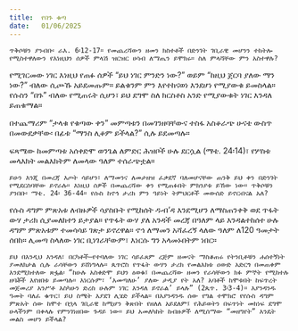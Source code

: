 ```yaml
---
title:  የበጉ ቁጣ
date:   01/06/2025
---
```




`ጥቅሶቹን ያንብቡ፡ ራእ. 6፡12-17። የመጨረሻውን ዘመን ክስተቶች በድንገት ገቢራዊ መሆንን ተከትሎ የሚስተዋለውን የእነዚህን ሰዎች ምላሽ ዝርዝር ሀሳብ ለማጤን ይሞክሩ። ስለ ምላሻቸው ምን አስተዋሉ?`

የሚገርመው ነገር እነዚህ የጠፉ ሰዎች “ይህ ነገር ምንድን ነው?” ወይም “ከዚህ ጀርባ ያለው ማን ነው?” ብለው ሲጮኹ አይደመጡም። ይልቁንም ምን እየተከናወነ እንደሆነ የሚያውቁ ይመስላል። የሱስን “በጉ” ብለው የሚጠሩት ሲሆን፣ ይህ ደግሞ ስለ ክርስቶስ አንድ የሚያውቁት ነገር እንዳለ ይጠቁማል።

በተጨማሪም “ታላቁ የቁጣው ቀን” መምጣቱን በመገንዘባቸውና ተስፋ አስቆራጭ ሁናቴ ውስጥ በመውደቃቸው፡ በፊቱ “ማንስ ሊቆም ይችላል?” ሲሉ ይደመጣሉ።

ፍጻሜው ከመምጣቱ አሰቀድሞ ወንጌል ለምድር ሕዝቦች ሁሉ ደርሷል (ማቴ. 24፡14)፣ የሦስቱ መላእክት መልእክትም ለመላው ዓለም ተሰራጭቷል።

`ይሁን እንጂ በመረጃ እጦት ሳይሆን፣ ለማመንና ለመታዘዝ ፈቃደኛ ባለመሆናቸው ጠንቅ ይህ ቀን በድንገት የሚደርስባቸው ይኖራሉ። እነዚህ ሰዎች በመጨረሻው ቀን የሚጠፉበት ምክንያቱ ይኸው ነው። ጥቅሶቹን ያንበቡ፡ ማቴ. 24፡ 36-44። የሱስ ከኖኅ ታሪክ ምን ዓይነት ትምህርቶች መውሰድ ይኖርብናል አለ?`

የሱስ ዳግም ምጽአቱ ለብዙዎች ሳያስቡት የሚከሰት ዱብ’ዳ እንደሚሆን ለማስጠንቀቅ ወደ ጥፋት ውሃ ታሪክ ሲያመለክተን ይታያል። የጥፋት ውሃ ያለ አንዳች መረጃ በዓለም ላይ እንዳልተከሰተ ሁሉ ዳግም ምጽአቱም ተመሳሳይ ገጽታ ይኖረዋል። ኖኅ ለማመን አሻፈረኝ ላለው ዓለም ለ120 ዓመታት ሰበከ። ሊመጣ ስላለው ነገር ቢነገራቸውም፣ እነርሱ ግን አላመኑበትም ነበር።

`ይህ በእንዲህ እንዳለ፣ በርካቶች—የተባለው ነገር ሳይፈጸም ረጅም ዘመናት ማስቆጠሩ የትንቢቶቹን ሐሰተኝነት ያመለክታል ሲሉ ራሳቸውን ይሸነግላሉ። ጴጥሮስ የጥፋት ውሃን ታሪክ የመልእክቱ ዐውድ አድርጎ በመጠቀም እንደሚከተለው ጽፏል፡ “ከሁሉ አስቀድሞ ይህን ዕወቁ፤ በመጨረሻው ዘመን የራሳቸውን ክፉ ምኞት የሚከተሉ ዘባቾች እየዘበቱ ይመጣሉ። እነርሱም፣ ‘እመጣለሁ’ ያለው ታዲያ የት አለ? አባቶች ከሞቱበት ከፍጥረት መጀመሪያ አንሥቶ እስካሁን ድረስ ሁሉም ነገር እንዳለ ይኖራል’ ይላሉ” (2ጴጥ. 3፡3-4)። እያንዳንዱ ዓመት ባለፈ ቁጥር፣ ይህ ስሜት እያደገ ሊሄድ ይችላል። በእያንዳንዱ ሰው የግል ተሞክሮ የየሱስ ዳግም ምጽአት ሰው ከሞተ በኋላ ገቢራዊ ከሚሆን ቅጽበት የዘለለ አይደለም፤ የሕይወትን በፍጥነት መክነፍ ደግሞ ሁላችንም በቀላሉ የምንገነዘበው ጉዳይ ነው። ይህ አመለካከት ከብዙዎች ለሚሰማው “መዘግየት” እንዴት መልስ መሆን ይችላል?`